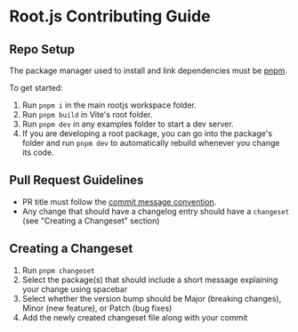 # Root.js Contributing Guide

## Repo Setup

The package manager used to install and link dependencies must be [pnpm](https://pnpm.io/).

To get started:

1. Run `pnpm i` in the main rootjs workspace folder.
1. Run `pnpm build` in Vite's root folder.
1. Run `pnpm dev` in any examples folder to start a dev server.
1. If you are developing a root package, you can go into the package's folder and run `pnpm dev` to automatically rebuild whenever you change its code.

## Pull Request Guidelines

- PR title must follow the [commit message convention](./.github/commit-convention.md).
- Any change that should have a changelog entry should have a `changeset` (see "Creating a Changeset" section)

## Creating a Changeset

1. Run `pnpm changeset`
1. Select the package(s) that should include a short message explaining your change using spacebar
1. Select whether the version bump should be Major (breaking changes), Minor (new feature), or Patch (bug fixes)
1. Add the newly created changeset file along with your commit
